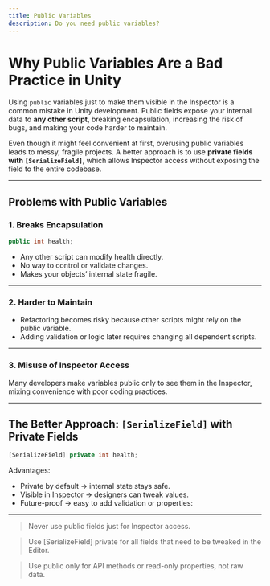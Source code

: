 ```yaml
---
title: Public Variables
description: Do you need public variables?
---
```


# Why Public Variables Are a Bad Practice in Unity

Using `public` variables just to make them visible in the Inspector is a common mistake in Unity development. Public fields expose your internal data to **any other script**, breaking encapsulation, increasing the risk of bugs, and making your code harder to maintain.

Even though it might feel convenient at first, overusing public variables leads to messy, fragile projects. A better approach is to use **private fields with `[SerializeField]`**, which allows Inspector access without exposing the field to the entire codebase.

---

## Problems with Public Variables

### 1. Breaks Encapsulation
```csharp
public int health;
```

- Any other script can modify health directly.
- No way to control or validate changes.
- Makes your objects’ internal state fragile.

---

### 2. Harder to Maintain
- Refactoring becomes risky because other scripts might rely on the public variable.
- Adding validation or logic later requires changing all dependent scripts.

---

### 3. Misuse of Inspector Access
Many developers make variables public only to see them in the Inspector, mixing convenience with poor coding practices.

---

## The Better Approach: `[SerializeField]` with Private Fields

```csharp
[SerializeField] private int health;
```

Advantages:
- Private by default → internal state stays safe.
- Visible in Inspector → designers can tweak values.
- Future-proof → easy to add validation or properties:

---

> Never use public fields just for Inspector access.

> Use [SerializeField] private for all fields that need to be tweaked in the Editor.

> Use public only for API methods or read-only properties, not raw data.


